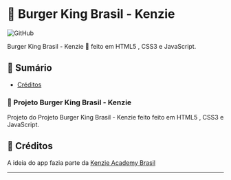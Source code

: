 # :hamburger: Burger King Brasil - Kenzie
![GitHub](https://img.shields.io/github/license/lucasliet/Calculadora-IMC)

Burger King Brasil -  Kenzie 🍔 feito em HTML5 , CSS3 e JavaScript.

## :notebook: Sumário
- [Créditos](#tada-créditos)

### :thinking: Projeto Burger King Brasil -  Kenzie
Projeto do Projeto Burger King Brasil -  Kenzie feito feito em HTML5 , CSS3 e JavaScript.

## :tada: Créditos

A ideia do app fazia parte da [Kenzie Academy Brasil](https://github.com/Kenzie-Academy-Brasil-Developers)

-----
